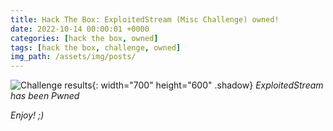 ```yaml
---
title: Hack The Box: ExploitedStream (Misc Challenge) owned!
date: 2022-10-14 00:00:01 +0000
categories: [hack the box, owned]
tags: [hack the box, challenge, owned]
img_path: /assets/img/posts/
---
```


![Challenge results](owned-exploitedstream.png){: width="700" height="600" .shadow}
_ExploitedStream has been Pwned_

_Enjoy! ;)_
